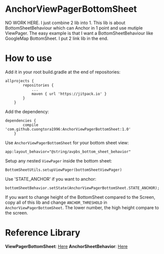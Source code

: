 # AnchorViewPagerBottomSheet
NO WORK HERE. I just combine 2 lib into 1. This lib is about BottomSheetBehaviour which can Anchor in 1 point and use mutiple ViewPager. The easy example is that I want a BottomSheetBehaviour like GoogleMap BottomSheet. I put 2 link lib in the end.
# How to use
Add it in your root build.gradle at the end of repositories:
```
allprojects {
		repositories {
			...
			maven { url 'https://jitpack.io' }
		}
	}
```
Add the dependency:
```
dependencies {
		compile 'com.github.cuongtora1996:AnchorViewPagerBottomSheet:1.0'
	}
```
Use `AnchorViewPagerBottomSheet` for your bottom sheet view:
```
app:layout_behavior="@string/avpbs_bottom_sheet_behavior"
```
Setup any nested `ViewPager` inside the bottom sheet:
```
BottomSheetUtils.setupViewPager(bottomSheetViewPager)
```
Use 'STATE_ANCHOR' if you want to anchor:
```
bottomSheetBehavior.setState(AnchorViewPagerBottomSheet.STATE_ANCHOR);
```
If you want to change height of the BottomSheet compared to the Screen, copy all of this lib and change `ANCHOR_THRESHOLD` in `AnchorViewPagerBottomSheet`. The lower number, the high height compare to the screen.

# Reference Library
**ViewPagerBottomSheet**: [Here](https://github.com/laenger/ViewPagerBottomSheet)
**AnchorSheetBehavior**: [Here](https://github.com/skimarxall/AnchorSheetBehavior)
